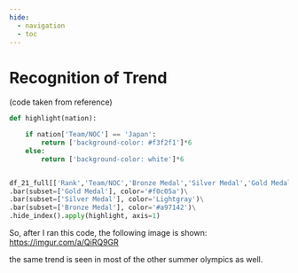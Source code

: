 ```yaml
---
hide:
  - navigation
  - toc
---
```


# Recognition of Trend

(code taken from reference)

```python
def highlight(nation):

    if nation['Team/NOC'] == 'Japan':
        return ['background-color: #f3f2f1']*6
    else:
        return ['background-color: white']*6


df_21_full[['Rank','Team/NOC','Bronze Medal','Silver Medal','Gold Medal','Total']].iloc[:15].style.set_caption('Medals by Country: Summer Olympic Games sorted by Gold Medals [Top 15]')\
.bar(subset=['Gold Medal'], color='#f0c05a')\
.bar(subset=['Silver Medal'], color='Lightgray')\
.bar(subset=['Bronze Medal'], color='#a97142')\
.hide_index().apply(highlight, axis=1)

```

So, after I ran this code, the following image is shown:
https://imgur.com/a/QiRQ9GR

the same trend is seen in most of the other summer olympics as well.
